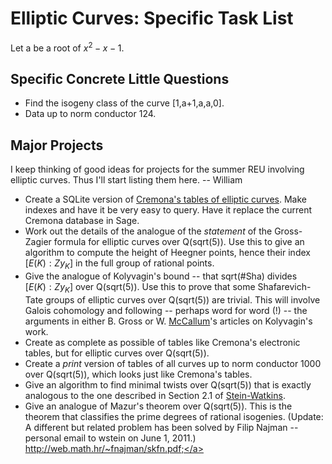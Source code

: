 

# Elliptic Curves: Specific Task List

Let a be a root of $x^2-x-1$. 


## Specific Concrete Little Questions

   * Find the isogeny class of the curve [1,a+1,a,a,0]. 
   * Data up to norm conductor 124. 

## Major Projects

I keep thinking of good ideas for projects for the summer REU involving elliptic curves.  Thus I'll start listing them here.  -- William 

   * Create a SQLite version of <a class="http" href="http://www.warwick.ac.uk/~masgaj/ftp/data/">Cremona's tables of elliptic curves</a>.  Make indexes and have it be very easy to query.  Have it replace the current Cremona database in Sage. 
   * Work out the details of the analogue of the *statement* of the Gross-Zagier formula for elliptic curves over Q(sqrt(5)).  Use this to give an algorithm to compute the height of Heegner points, hence their index $[E(K): Z y_K]$ in the full group of rational points. 
   * Give the analogue of Kolyvagin's bound -- that sqrt(#Sha) divides $[E(K): Z y_K]$ over Q(sqrt(5)).  Use this to prove that some Shafarevich-Tate groups of elliptic curves over Q(sqrt(5)) are trivial.  This will involve Galois cohomology and following -- perhaps word for word (!) -- the arguments in either B. Gross or W. <a href="/McCallum">McCallum</a>'s articles on Kolyvagin's work.   
   * Create as complete as possible of tables like Cremona's electronic tables, but for elliptic curves over Q(sqrt(5)).   
   * Create a *print* version of tables of all curves up to norm conductor 1000 over Q(sqrt(5)), which looks just like Cremona's tables.  
   * Give an algorithm to find minimal twists over Q(sqrt(5)) that is exactly analogous to the one described in Section 2.1 of <a class="http" href="http://wstein.org/papers/stein-watkins/ants.pdf">Stein-Watkins</a>. 
   * Give an analogue of Mazur's theorem over Q(sqrt(5)). This is the theorem that classifies the prime degrees of rational isogenies. (Update: A different but related problem has been solved by Filip Najman -- personal email to wstein on June 1, 2011.)  <a href="http://web.math.hr/~fnajman/skfn.pdf;">http://web.math.hr/~fnajman/skfn.pdf;</a>   